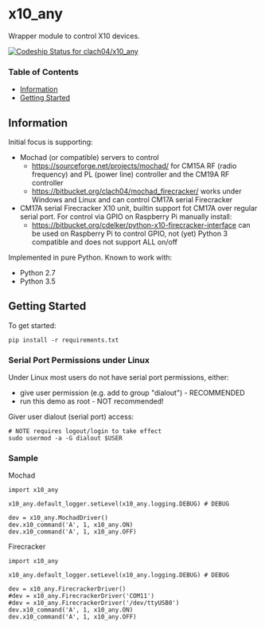 # x10_any

Wrapper module to control X10 devices.

[ ![Codeship Status for clach04/x10_any](https://codeship.com/projects/f7535da0-2dd5-0134-789e-12bd9e093a4a/status?branch=master)](https://codeship.com/projects/163630)

### Table of Contents
* [Information](#information)
* [Getting Started](#getting-started)


## Information

Initial focus is supporting:
  * Mochad (or compatible) servers to control
      * https://sourceforge.net/projects/mochad/ for CM15A RF (radio frequency) and PL (power line) controller and the CM19A RF controller
      * https://bitbucket.org/clach04/mochad_firecracker/ works under Windows and Linux and can control CM17A serial Firecracker
  * CM17A serial Firecracker X10 unit, builtin support fot CM17A over regular serial port. For control via GPIO on Raspberry Pi manually install:
      * https://bitbucket.org/cdelker/python-x10-firecracker-interface can be used on Raspberry Pi to control GPIO, not (yet) Python 3 compatible and does not support ALL on/off

Implemented in pure Python. Known to work with:

  * Python 2.7
  * Python 3.5

## Getting Started

To get started:

    pip install -r requirements.txt

### Serial Port Permissions under Linux

Under Linux most users do not have serial port permissions,
either:

  * give user permission (e.g. add to group "dialout") - RECOMMENDED
  * run this demo as root - NOT recommended!

Giver user dialout (serial port) access:

    # NOTE requires logout/login to take effect
    sudo usermod -a -G dialout $USER

### Sample

Mochad

    import x10_any
    
    x10_any.default_logger.setLevel(x10_any.logging.DEBUG) # DEBUG
    
    dev = x10_any.MochadDriver()
    dev.x10_command('A', 1, x10_any.ON)
    dev.x10_command('A', 1, x10_any.OFF)

Firecracker

    import x10_any
    
    x10_any.default_logger.setLevel(x10_any.logging.DEBUG) # DEBUG
    
    dev = x10_any.FirecrackerDriver()
    #dev = x10_any.FirecrackerDriver('COM11')
    #dev = x10_any.FirecrackerDriver('/dev/ttyUSB0')
    dev.x10_command('A', 1, x10_any.ON)
    dev.x10_command('A', 1, x10_any.OFF)
